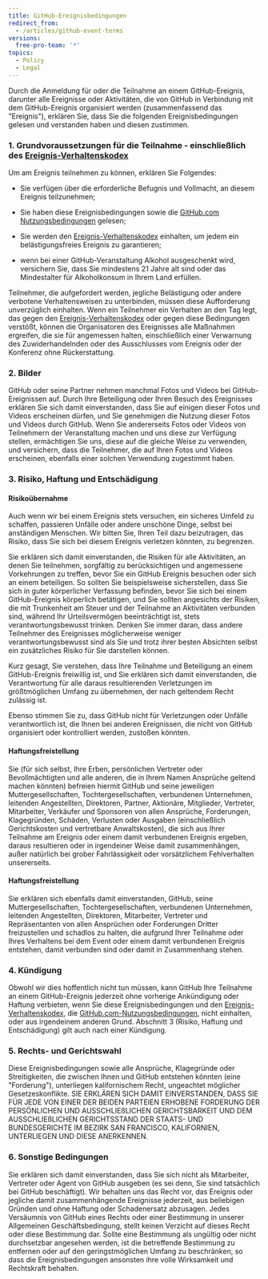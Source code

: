 ```yaml
---
title: GitHub-Ereignisbedingungen
redirect_from:
  - /articles/github-event-terms
versions:
  free-pro-team: '*'
topics:
  - Policy
  - Legal
---
```


Durch die Anmeldung für oder die Teilnahme an einem GitHub-Ereignis, darunter alle Ereignisse oder Aktivitäten, die von GitHub in Verbindung mit dem GitHub-Ereignis organisiert werden (zusammenfassend das "Ereignis"), erklären Sie, dass Sie die folgenden Ereignisbedingungen gelesen und verstanden haben und diesen zustimmen.

### 1. Grundvoraussetzungen für die Teilnahme - einschließlich des [Ereignis-Verhaltenskodex](/articles/github-event-code-of-conduct)

Um am Ereignis teilnehmen zu können, erklären Sie Folgendes:

- Sie verfügen über die erforderliche Befugnis und Vollmacht, an diesem Ereignis teilzunehmen;

- Sie haben diese Ereignisbedingungen sowie die [GitHub.com Nutzungsbedingungen](/articles/github-terms-of-service/) gelesen;

- Sie werden den [Ereignis-Verhaltenskodex](/articles/github-event-code-of-conduct) einhalten, um jedem ein belästigungsfreies Ereignis zu garantieren;

- wenn bei einer GitHub-Veranstaltung Alkohol ausgeschenkt wird, versichern Sie, dass Sie mindestens 21 Jahre alt sind oder das Mindestalter für Alkoholkonsum in Ihrem Land erfüllen.

Teilnehmer, die aufgefordert werden, jegliche Belästigung oder andere verbotene Verhaltensweisen zu unterbinden, müssen diese Aufforderung unverzüglich einhalten. Wenn ein Teilnehmer ein Verhalten an den Tag legt, das gegen den [Ereignis-Verhaltenskodex](/articles/github-event-code-of-conduct) oder gegen diese Bedingungen verstößt, können die Organisatoren des Ereignisses alle Maßnahmen ergreifen, die sie für angemessen halten, einschließlich einer Verwarnung des Zuwiderhandelnden oder des Ausschlusses vom Ereignis oder der Konferenz ohne Rückerstattung.

### 2. Bilder

GitHub oder seine Partner nehmen manchmal Fotos und Videos bei GitHub-Ereignissen auf. Durch Ihre Beteiligung oder Ihren Besuch des Ereignisses erklären Sie sich damit einverstanden, dass Sie auf einigen dieser Fotos und Videos erscheinen dürfen, und Sie genehmigen die Nutzung dieser Fotos und Videos durch GitHub. Wenn Sie andererseits Fotos oder Videos von Teilnehmern der Veranstaltung machen und uns diese zur Verfügung stellen, ermächtigen Sie uns, diese auf die gleiche Weise zu verwenden, und versichern, dass die Teilnehmer, die auf Ihren Fotos und Videos erscheinen, ebenfalls einer solchen Verwendung zugestimmt haben.

### 3. Risiko, Haftung und Entschädigung

#### Risikoübernahme
Auch wenn wir bei einem Ereignis stets versuchen, ein sicheres Umfeld zu schaffen, passieren Unfälle oder andere unschöne Dinge, selbst bei anständigen Menschen. Wir bitten Sie, Ihren Teil dazu beizutragen, das Risiko, dass Sie sich bei diesem Ereignis verletzen könnten, zu begrenzen.

Sie erklären sich damit einverstanden, die Risiken für alle Aktivitäten, an denen Sie teilnehmen, sorgfältig zu berücksichtigen und angemessene Vorkehrungen zu treffen, bevor Sie ein GitHub Ereignis besuchen oder sich an einem beteiligen. So sollten Sie beispielsweise sicherstellen, dass Sie sich in guter körperlicher Verfassung befinden, bevor Sie sich bei einem GitHub-Ereignis körperlich betätigen, und Sie sollten angesichts der Risiken, die mit Trunkenheit am Steuer und der Teilnahme an Aktivitäten verbunden sind, während Ihr Urteilsvermögen beeinträchtigt ist, stets verantwortungsbewusst trinken. Denken Sie immer daran, dass andere Teilnehmer des Ereignisses möglicherweise weniger verantwortungsbewusst sind als Sie und trotz ihrer besten Absichten selbst ein zusätzliches Risiko für Sie darstellen können.

Kurz gesagt, Sie verstehen, dass Ihre Teilnahme und Beteiligung an einem GitHub-Ereignis freiwillig ist, und Sie erklären sich damit einverstanden, die Verantwortung für alle daraus resultierenden Verletzungen im größtmöglichen Umfang zu übernehmen, der nach geltendem Recht zulässig ist.

Ebenso stimmen Sie zu, dass GitHub nicht für Verletzungen oder Unfälle verantwortlich ist, die Ihnen bei anderen Ereignissen, die nicht von GitHub organisiert oder kontrolliert werden, zustoßen könnten.

#### Haftungsfreistellung
Sie (für sich selbst, Ihre Erben, persönlichen Vertreter oder Bevollmächtigten und alle anderen, die in Ihrem Namen Ansprüche geltend machen könnten) befreien hiermit GitHub und seine jeweiligen Muttergesellschaften, Tochtergesellschaften, verbundenen Unternehmen, leitenden Angestellten, Direktoren, Partner, Aktionäre, Mitglieder, Vertreter, Mitarbeiter, Verkäufer und Sponsoren von allen Ansprüche, Forderungen, Klagegründen, Schäden, Verlusten oder Ausgaben (einschließlich Gerichtskosten und vertretbare Anwaltskosten), die sich aus Ihrer Teilnahme am Ereignis oder einem damit verbundenen Ereignis ergeben, daraus resultieren oder in irgendeiner Weise damit zusammenhängen, außer natürlich bei grober Fahrlässigkeit oder vorsätzlichem Fehlverhalten unsererseits.

#### Haftungsfreistellung
Sie erklären sich ebenfalls damit einverstanden, GitHub, seine Muttergesellschaften, Tochtergesellschaften, verbundenen Unternehmen, leitenden Angestellten, Direktoren, Mitarbeiter, Vertreter und Repräsentanten von allen Ansprüchen oder Forderungen Dritter freizustellen und schadlos zu halten, die aufgrund Ihrer Teilnahme oder Ihres Verhaltens bei dem Event oder einem damit verbundenen Ereignis entstehen, damit verbunden sind oder damit in Zusammenhang stehen.

### 4. Kündigung

Obwohl wir dies hoffentlich nicht tun müssen, kann GitHub Ihre Teilnahme an einem GitHub-Ereignis jederzeit ohne vorherige Ankündigung oder Haftung verbieten, wenn Sie diese Ereignisbedingungen und den [Ereignis-Verhaltenskodex](/articles/github-event-code-of-conduct), die [GitHub.com-Nutzungsbedingungen](/articles/github-terms-of-service/), nicht einhalten, oder aus irgendeinem anderen Grund. Abschnitt 3 (Risiko, Haftung und Entschädigung) gilt auch nach einer Kündigung.

### 5. Rechts- und Gerichtswahl

Diese Ereignisbedingungen sowie alle Ansprüche, Klagegründe oder Streitigkeiten, die zwischen Ihnen und GitHub entstehen könnten (eine "Forderung"), unterliegen kalifornischem Recht, ungeachtet möglicher Gesetzeskonflikte. SIE ERKLÄREN SICH DAMIT EINVERSTANDEN, DASS SIE FÜR JEDE VON EINER DER BEIDEN PARTEIEN ERHOBENE FORDERUNG DER PERSÖNLICHEN UND AUSSCHLIEßLICHEN GERICHTSBARKEIT UND DEM AUSSCHLIEßLICHEN GERICHTSSTAND DER STAATS- UND BUNDESGERICHTE IM BEZIRK SAN FRANCISCO, KALIFORNIEN, UNTERLIEGEN UND DIESE ANERKENNEN.

### 6. Sonstige Bedingungen

Sie erklären sich damit einverstanden, dass Sie sich nicht als Mitarbeiter, Vertreter oder Agent von GitHub ausgeben (es sei denn, Sie sind tatsächlich bei GitHub beschäftigt). Wir behalten uns das Recht vor, das Ereignis oder jegliche damit zusammenhängende Ereignisse jederzeit, aus beliebigen Gründen und ohne Haftung oder Schadenersatz abzusagen. Jedes Versäumnis von GitHub eines Rechts oder einer Bestimmung in unserer Allgemeinen Geschäftsbedingung, stellt keinen Verzicht auf dieses Recht oder diese Bestimmung dar. Sollte eine Bestimmung als ungültig oder nicht durchsetzbar angesehen werden, ist die betreffende Bestimmung zu entfernen oder auf den geringstmöglichen Umfang zu beschränken,  so dass die Ereignisbedingungen ansonsten ihre volle Wirksamkeit und Rechtskraft behalten.
